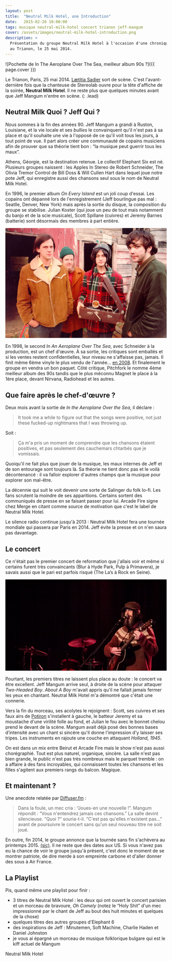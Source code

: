 ```yaml
---
layout: post
title:  "Neutral Milk Hotel, une Introduction"
date:   2015-02-26 10:00:00
tags: musique neutral-milk-hotel concert trianon jeff-mangum
cover: /assets/images/neutral-milk-hotel-introduction.png
description: >
  Présentation du groupe Neutral Milk Hotel à l'occasion d'une chronique de leur dernier concert parisien
  au Trianon, le 25 mai 2014.
---
```


![Pochette de In The Aeroplane Over The Sea, meilleur album 90s ?]({{ page.cover }})

Le Trianon, Paris, 25 mai 2014. [Lætitia Sadier](http://fr.wikipedia.org/wiki/Lætitia_Sadier) sort de scène. 
C'est l'avant-dernière fois que la chanteuse de Stereolab ouvre pour la tête d'affiche de la soirée, 
**Neutral Milk Hotel**. Il ne reste plus que quelques minutes avant que Jeff Mangum n'entre en scène.
{: .lead}

## Neutral Milk Quoi ? Jeff Qui ? 

Nous sommes à la fin des années 90. Jeff Mangum a grandi à Ruston, Louisiane, et la vie locale et ses 
*bullies* le convainquent qu'il n'est pas à sa place et qu'il souhaite une vie à l'opposé de ce qu'il voit 
tous les jours, à tout point de vue. Il part alors créer une communauté de copains musiciens afin de prouver 
que sa théorie tient bon&nbsp;: “la musique peut guerrir tous les maux”. 

Athens, Géorgie, est la destination retenue. Le collectif Elephant Six est né. Plusieurs groupes 
naissent&nbsp;: les Apples In Stereo de Robert Schneider, The Olivia Tremor Control de Bill Doss & 
Will Cullen Hart dans lequel joue notre pote Jeff, qui enregistre aussi des chansons seul sous le nom 
de Neutral Milk Hotel.

En 1996, le premier album *On Every Island* est un joli coup d'essai. Les copains ont dépanné lors de 
l'enregistrement (Jeff bourlingue pas mal&nbsp;: Seatlle, Denver, New York) mais après la sortie du disque, 
la composition du groupe se stabilise. Julian Koster (qui joue un peu de tout mais notamment du banjo et de 
la scie musicale), Scott Spillane (cuivres) et Jeremy Barnes (batterie) sont désormais des membres à part 
entière.

![Jeff, Scott, Julian et Jeremy : le lineup de Neutral Milk Hotel](assets/images/neutral-milk-hotel-lineup-90s.jpg)

En 1998, le second *In An Aeroplane Over The Sea*, avec Schneider à la production, est un chef d'œuvre. 
À sa sortie, les critiques sont emballés et si les ventes restent confidentielles, leur niveau ne s'affaisse 
pas, jamais. Il finit même 6ème vinyle le plus vendu de l'année... 
[en 2008](http://www.rollingstone.com/music/news/radiohead-neutral-milk-hotel-help-vinyl-sales-almost-double-in-2008-20090108). 
Et finalement le groupe en vendra un bon paquet. Côté critique, Pitchfork le nomme 4ème meilleur album des 
90s tandis que le plus méconnu Magnet le place à la 1ère place, devant Nirvana, Radiohead et les autres.

## Que faire après le chef-d'œuvre ?

Deux mois avant la sortie de *In the Aeroplane Over the Sea*, il déclare&nbsp;:

> It took me a while to figure out that the songs were positive, 
> not just these fucked-up nightmares that I was throwing up.

Soit&nbsp;:

> Ça m'a pris un moment de comprendre que les chansons étaient positives,
> et pas seulement des cauchemars chtarbés que je vomissais.

Quoiqu'il ne fait plus que jouer de la musique, les maux internes de Jeff et de son entourage sont toujours 
là. Sa théorie ne tient donc pas et le voilà décontenancé&nbsp;: il va falloir explorer d'autres champs que 
la musique pour explorer son mal-être. 

La décennie qui suit le voit devenir une sorte de Salinger du folk lo-fi. Les fans scrutent la moindre de 
ses apparitions. Certains sortent des communiqués de presse en se faisant passer pour lui. Arcade Fire signe 
chez Merge en citant comme source de motivation que c'est le label de Neutral Milk Hotel. 

Le silence radio continue jusqu'à 2013&nbsp;: Neutral Milk Hotel fera une tournée mondiale qui passera par 
Paris en 2014. Jeff évite la presse et on n'en saura pas davantage.

## Le concert

Ce n'était pas le premier concert de reformation que j'allais voir et même si certains furent très 
convaincants (Blur à Hyde Park, Pulp à Primavera), je savais aussi que le pari est parfois risqué (The La’s 
à Rock en Seine).

![Jeff Mangum en 2014](assets/images/neutral-milk-hotel-jeff-mangum-2014.jpg)

Pourtant, les premiers titres ne laissent plus place au doute&nbsp;: le concert va être excellent. Jeff Mangum 
arrive seul, à droite de la scène pour attaquer *Two-Headed Boy*. *About A Boy* m'avait appris qu'il ne 
fallait jamais fermer les yeux en chantant. Neutral Milk Hotel m'a démontré que c'était une connerie. 

Vers la fin du morceau, ses acolytes le rejoignent&nbsp;:  Scott, ses cuivres et ses faux airs de 
[Potiron](https://www.google.com/search?q=potiron+oui-oui) s'installent à gauche, le batteur Jeremy et sa 
moustache d'une virilité folle au fond, et Julian le fou avec le bonnet chelou prend le devant de la scène. 
Mangum avait déjà posé des bonnes bases d’intensité avec un chant si sincère qu'il donne l'impression d'y 
laisser ses tripes. Les instruments en rajoute une couche en attaquant *Holland, 1945*. 

On est dans un mix entre Beirut et Arcade Fire mais le show n'est pas aussi chorégraphié. Tout est plus 
naturel, organique, sincère. La salle n'est pas bien grande, le public n'est pas très nombreux mais le 
parquet tremble&nbsp;: on a affaire à des fans incroyables, qui connaissent toutes les chansons et les 
filles s'agitent aux premiers rangs du balcon. Magique.

## Et maintenant ?

Une anecdote relatée par [Diffuser.fm](http://diffuser.fm/jeff-mangum-plays-intimate-show-tells-audience-theyll-never-hear-his-new-songs/)&nbsp;:

> Dans la foule, un mec cria&nbsp;: “Joues-en une nouvelle !”. 
> Mangum répondit&nbsp;: “Vous n'entendrez jamais ces chansons.” 
> La salle devint silencieuse. “Quoi ?” souria-t-il. “C'est pas qu'elles n'existent pas...” 
> avant de poursuivre le concert sans qu'un seul nouveau titre ne soit joué.

En outre, fin 2014, le groupe annonce que la tournée sans fin s'achèvera au printemps 2015. 
[(sic)](http://pitchfork.com/news/57791-neutral-milk-hotel-announce-last-tour-for-the-forseeable-future/). 
Il ne reste que des dates aux US. Si vous n'avez pas eu la chance de voir le groupe jusqu'à présent, 
c'est donc le moment de se montrer patriote, de dire merde à son empreinte carbone et d'aller donner 
des sous à Air France.

## La Playlist

<div id='neutralmilkhotel-playlist' 
     class="dr-playlist" 
     dr-spotify-id="3mAghZ3fbBetCZs2HFqLm1"
     dr-spotify-user="dirtyhenry">
</div>

Pis, quand même une playlist pour finir&nbsp;:

- 3 titres de Neutral Milk Hotel&nbsp;: les deux qui ont ouvert le concert parisien et un morceau de bravoure, *Oh Comely* (notez le “Holy Shit” d'un mec impressionné par le chant de Jeff au bout des huit minutes et quelques de la chose)
- quelques titres des autres groupes d'Elephant 6
- des inspirations de Jeff&nbsp;: Minutemen, Soft Machine, Charlie Haden et Daniel Johnston
- je vous ai épargné un morceau de musique folklorique bulgare qui est le kiff actuel de Mangum

<div class="microdata" itemprop="performer" itemscope="" itemtype="http://schema.org/MusicGroup">
  <link itemprop="sameAs" href="http://fr.wikipedia.org/wiki/Neutral_Milk_Hotela" />
  <div>
    <span itemprop="name">Neutral Milk Hotel</span></a>
  </div>
</div>
